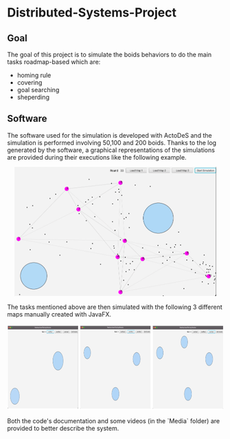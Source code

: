# Distributed-Systems-Project
## Goal
The goal of this project is to simulate the boids behaviors to do the main tasks roadmap-based which are:
- homing rule
- covering
- goal searching
- sheperding
## Software
The software used for the simulation is developed with ActoDeS and the simulation is performed involving 50,100 and 200 boids. 
Thanks to the log generated by the software, a graphical representations of the simulations are provided during their executions like the following example.
<p align="center">
<img height="300" src="./example.png">
</p>
The tasks mentioned above are then simulated with the following 3 different maps manually created with JavaFX.
<p align="center">
<img height="200" src="./maps.png">
</p>
Both the code's documentation and some videos (in the `Media` folder) are provided to better describe the system.
